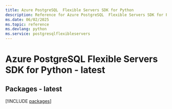 ```yaml
---
title: Azure PostgreSQL  Flexible Servers SDK for Python
description: Reference for Azure PostgreSQL  Flexible Servers SDK for Python
ms.date: 06/02/2025
ms.topic: reference
ms.devlang: python
ms.service: postgresqlflexibleservers
---
```

# Azure PostgreSQL  Flexible Servers SDK for Python - latest
## Packages - latest
[!INCLUDE [packages](postgresql--flexible-servers-index.md)]
